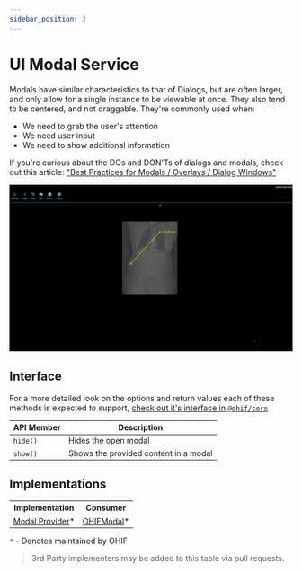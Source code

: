 ```yaml
---
sidebar_position: 3
---
```

# UI Modal Service

Modals have similar characteristics to that of Dialogs, but are often larger,
and only allow for a single instance to be viewable at once. They also tend to
be centered, and not draggable. They're commonly used when:

- We need to grab the user's attention
- We need user input
- We need to show additional information

If you're curious about the DOs and DON'Ts of dialogs and modals, check out this
article: ["Best Practices for Modals / Overlays / Dialog Windows"][ux-article]

<!-- <div style="text-align: center;">
  <a href="/assets/img/modal-example.gif">
    <img src="/assets/img/modal-example.gif" alt="UI Modal Service Example" style="margin: 0 auto; max-width: 500px;" />
  </a>
  <div><i>GIF showing successful call of UIModalService from an extension.</i></div>
</div> -->

![UIModalService](../../assets/img/modal-example.gif)

## Interface

For a more detailed look on the options and return values each of these methods
is expected to support, [check out it's interface in `@ohif/core`][interface]

| API Member | Description                           |
| ---------- | ------------------------------------- |
| `hide()`   | Hides the open modal                  |
| `show()`   | Shows the provided content in a modal |

## Implementations

| Implementation                     | Consumer                      |
| ---------------------------------- | ----------------------------- |
| [Modal Provider][modal-provider]\* | [OHIFModal][modal-consumer]\* |

`*` - Denotes maintained by OHIF

> 3rd Party implementers may be added to this table via pull requests.

<!--
  LINKS
-->

<!-- prettier-ignore-start -->
[interface]: https://github.com/OHIF/Viewers/blob/master/platform/core/src/services/UIModalService/index.js
[modal-provider]: https://github.com/OHIF/Viewers/blob/master/platform/ui/src/contextProviders/ModalProvider.js
[modal-consumer]: https://github.com/OHIF/Viewers/tree/master/platform/ui/src/components/ohifModal
[ux-article]: https://uxplanet.org/best-practices-for-modals-overlays-dialog-windows-c00c66cddd8c
<!-- prettier-ignore-end -->
